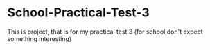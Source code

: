# School-Practical-Test-3
This is project, that is for my practical test 3 (for school,don't expect something interesting)
